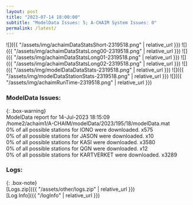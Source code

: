 ```yaml
---
layout: post
title: "2023-07-14 18:00:00"
subtitle: "ModelData Issues: 5; A-CHAIM System Issues: 0"
permalink: /latest/
---
```


![]({{ "/assets/img/achaimDataStatsShort-2319518.png" | relative_url }})
![]({{ "/assets/img/achaimDataStatsLong00-2319518.png" | relative_url }})
![]({{ "/assets/img/achaimDataStatsLong01-2319518.png" | relative_url }})
![]({{ "/assets/img/achaimDataStatsLong02-2319518.png" | relative_url }})
![]({{ "/assets/img/modelDataDataStats-2319518.png" | relative_url }})
![]({{ "/assets/img/modelDataStationStats-2319518.png" | relative_url }})
![]({{ "/assets/img/achaimRunTime-2319518.png" | relative_url }})


### ModelData Issues:  
  
{: .box-warning}  
 ModelData report for 14-Jul-2023 18:15:09   
 /home2/achaim1/A-CHAIM/modelData/2023/195/18/modelData.mat   
 0% of all possible stations for IONO were downloaded. x575   
 0% of all possible stations for JASON were downloaded. x10   
 0% of all possible stations for KASI were downloaded. x3580   
 0% of all possible stations for QGN were downloaded. x12   
 0% of all possible stations for KARTVERKET were downloaded. x3289   
  


### Logs:  
  
{: .box-note}  
[Logs.zip]({{ "/assets/other/logs.zip" | relative_url }})  
[Log Info]({{ "/logInfo" | relative_url }})  
